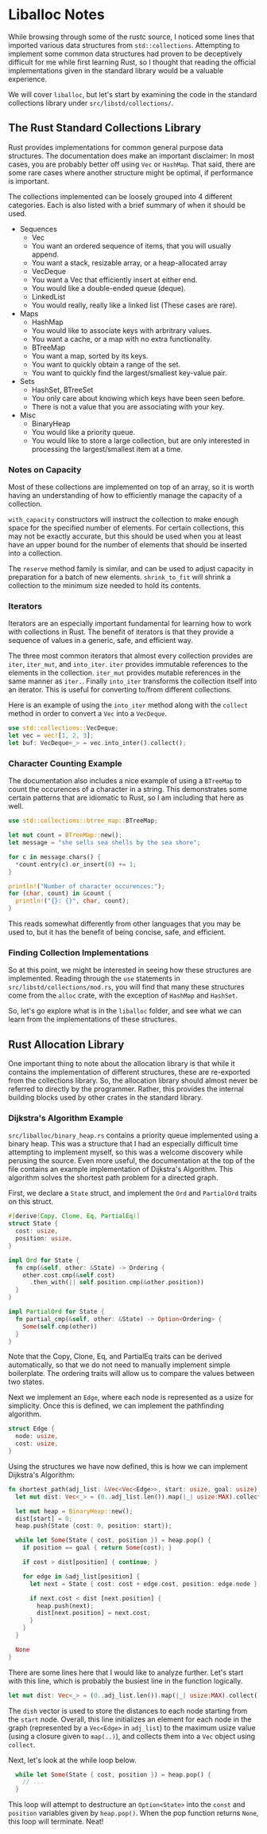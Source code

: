 # Liballoc Notes

While browsing through some of the rustc source, I noticed some lines that
imported various data structures from `std::collections`. Attempting to
implement some common data structures had proven to be deceptively difficult
for me while first learning Rust, so I thought that reading the official
implementations given in the standard library would be a valuable experience.

We will cover `liballoc`, but let's start by examining the code in the standard
collections library under `src/libstd/collections/`.

## The Rust Standard Collections Library

Rust provides implementations for common general purpose data structures. The
documentation does make an important disclaimer: In most cases, you are
probably better off using `Vec` or `HashMap`. That said, there are some rare
cases where another structure might be optimal, if performance is important.

The collections implemented can be loosely grouped into 4 different categories.
Each is also listed with a brief summary of when it should be used.
* Sequences
  *  Vec
    *  You want an ordered sequence of items, that you will usually append.
    *  You want a stack, resizable array, or a heap-allocated array
  *  VecDeque
    *  You want a Vec that efficiently insert at either end.
    *  You would like a double-ended queue (deque).
  *  LinkedList
    *  You would really, really like a linked list (These cases are rare).
* Maps
  *  HashMap
    *  You would like to associate keys with arbritrary values.
    *  You want a cache, or a map with no extra functionality.
  *  BTreeMap
    *  You want a map, sorted by its keys.
    *  You want to quickly obtain a range of the set.
    *  You want to quickly find the largest/smallest key-value pair.
* Sets
  *  HashSet, BTreeSet
    *  You only care about knowing which keys have been seen before.
    *  There is not a value that you are associating with your key.
* Misc
  *  BinaryHeap
    *  You would like a priority queue.
    *  You would like to store a large collection, but are only interested
       in processing the largest/smallest item at a time.

### Notes on Capacity

Most of these collections are implemented on top of an array, so it is worth
having an understanding of how to efficiently manage the capacity of a
collection.

`with_capacity` constructors will instruct the collection to make enough space
for the specified number of elements. For certain collections, this may not be
exactly accurate, but this should be used when you at least have an upper bound
for the number of elements that should be inserted into a collection.

The `reserve` method family is similar, and can be used to adjust capacity in
preparation for a batch of new elements. `shrink_to_fit` will shrink a
collection to the minimum size needed to hold its contents.

### Iterators

Iterators are an especially important fundamental for learning how to work with
collections in Rust. The benefit of iterators is that they provide a sequence
of values in a generic, safe, and efficient way.

The three most common iterators that almost every collection provides are
`iter`, `iter_mut`, and `into_iter`. `iter` provides immutable references to
the elements in the collection. `iter_mut` provides mutable references in the
same manner as `iter.`. Finally `into_iter` transforms the collection itself
into an iterator. This is useful for converting to/from different collections.

Here is an example of using the `into_iter` method along with the `collect`
method in order to convert a `Vec` into a `VecDeque`.

```rust
use std::collections::VecDeque;
let vec = vec![1, 2, 3];
let buf: VecDeque<_> = vec.into_inter().collect();
```

### Character Counting Example

The documentation also includes a nice example of using a `BTreeMap` to count
the occurences of a character in a string. This demonstrates some certain
patterns that are idiomatic to Rust, so I am including that here as well.

```rust
use std::collections::btree_map::BTreeMap;

let mut count = BTreeMap::new();
let message = "she sells sea shells by the sea shore";

for c in message.chars() {
  *count.entry(c).or_insert(0) += 1;
}

println!("Number of character occurences:");
for (char, count) in &count {
  println!("{}: {}", char, count);
}
```

This reads somewhat differently from other languages that you may be used to,
but it has the benefit of being concise, safe, and efficient.

### Finding Collection Implementations

So at this point, we might be interested in seeing how these structures are
implemented. Reading through the `use` statements in
`src/libstd/collections/mod.rs`, you will find that many these structures come
from the `alloc` crate, with the exception of `HashMap` and `HashSet`.

So, let's go explore what is in the `liballoc` folder, and see what we can
learn from the implementations of these structures.

## Rust Allocation Library

One important thing to note about the allocation library is that while it
contains the implementation of different structures, these are re-exported
from the collections library. So, the allocation library should almost never
be referred to directly by the programmer. Rather, this provides the internal
building blocks used by other crates in the standard library.

### Dijkstra's Algorithm Example

`src/liballoc/binary_heap.rs` contains a priority queue implemented using a
binary heap. This was a structure that I had an especially difficult time
attempting to implement myself, so this was a welcome discovery while perusing
the source. Even more useful, the documentation at the top of the file
contains an example implementation of Dijkstra's Algorithm. This algorithm
solves the shortest path problem for a directed graph.

First, we declare a `State` struct, and implement the `Ord` and `PartialOrd`
traits on this struct.

```rust
#[derive(Copy, Clone, Eq, PartialEq)]
struct State {
  cost: usize,
  position: usize,
}

impl Ord for State {
  fn cmp(&self, other: &State) -> Ordering {
    other.cost.cmp(&self.cost)
      .then_with(|| self.position.cmp(&other.position))
  }
}

impl PartialOrd for State {
  fn partial_cmp(&self, other: &State) -> Option<Ordering> {
    Some(self.cmp(other))
  }
}
```

Note that the Copy, Clone, Eq, and PartialEq traits can be derived
automatically, so that we do not need to manually implement simple boilerplate.
The ordering traits will allow us to compare the values between two states.

Next we implement an `Edge`, where each node is represented as a usize for
simplicity. Once this is defined, we can implement the pathfinding algorithm.

```rust
struct Edge {
  node: usize,
  cost: usize,
}
```

Using the structures we have now defined, this is how we can implement
Dijkstra's Algorithm:

```rust
fn shortest_path(adj_list: &Vec<Vec<Edge>>, start: usize, goal: usize) -> Option<usize> {
  let mut dist: Vec<_> = (0..adj_list.len()).map(|_| usize:MAX).collect();

  let mut heap = BinaryHeap::new();
  dist[start] = 0;
  heap.push(State {cost: 0, position: start});

  while let Some(State { cost, position }) = heap.pop() {
    if position == goal { return Some(cost); }

    if cost > dist[position] { continue; }

    for edge in &adj_list[position] {
      let next = State { cost: cost + edge.cost, position: edge.node };

      if next.cost < dist [next.position] {
        heap.push(next);
        dist[next.position] = next.cost;
      }
    }
  }

  None
}
```

There are some lines here that I would like to analyze further. Let's start
with this line, which is probably the busiest line in the function logically.

```rust
let mut dist: Vec<_> = (0..adj_list.len()).map(|_| usize:MAX).collect();
```

The `dish` vector is used to store the distances to each node starting from
the `start` node. Overall, this line initializes an element for each node
in the graph (represented by a `Vec<Edge>` in `adj_list`) to the maximum usize
value (using a closure given to `map(..)`), and collects them into a `Vec`
object using `collect`.

Next, let's look at the while loop below.

```rust
  while let Some(State { cost, position }) = heap.pop() {
    // ...
  }
```

This loop will attempt to destructure an `Option<State>` into the `const` and
`position` variables given by `heap.pop()`. When the pop function returns
`None`, this loop will terminate. Neat!

